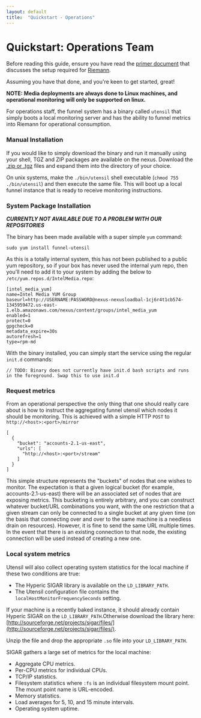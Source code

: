 ```yaml
---
layout: default
title:  "Quickstart - Operations"
---
```


# Quickstart: Operations Team

Before reading this guide, ensure you have read the [primer document](riemann.html) that discusses the setup required for [Riemann](http://riemann.io/).

Assuming you have that done, and you're keen to get started, great!

**NOTE: Media deployments are always done to Linux machines, and operational monitoring will only be supported on linux.**

For operations staff, the funnel system has a binary called `utensil` that simply boots a local monitoring server and has the ability to funnel metrics into Riemann for operational consumption. 

### Manual Installation 

If you would like to simply download the binary and run it manually using your shell, TGZ and ZIP packages are available on the nexus. Download the [.zip or .tgz](http://nexus-nexusloadbal-1cj6r4t1cb574-1345959472.us-east-1.elb.amazonaws.com/nexus/content/repositories/releases/intelmedia/ws/funnel/utensil/) files and expand them into the directory of your choice. 

On unix systems, make the `./bin/utensil` shell executable (`chmod 755 ./bin/utensil`) and then execute the same file. This will boot up a local funnel instance that is ready to receive monitoring instructions. 


### System Package Installation 

***CURRENTLY NOT AVAILABLE DUE TO A PROBLEM WITH OUR REPOSITORIES***

The binary has been made available with a super simple `yum` command:

````
sudo yum install funnel-utensil
````

As this is a totally internal system, this has not been published to a public yum repository, so if your box has never used the internal yum repo, then you'll need to add it to your system by adding the below to `/etc/yum.repos.d/IntelMedia.repo`:

````
[intel_media_yum]
name=Intel Media YUM Group
baseurl=http://USERNAME:PASSWORD@nexus-nexusloadbal-1cj6r4t1cb574-1345959472.us-east-1.elb.amazonaws.com/nexus/content/groups/intel_media_yum
enabled=1
protect=0
gpgcheck=0
metadata_expire=30s
autorefresh=1
type=rpm-md

````

With the binary installed, you can simply start the service using the regular `init.d` commands:

````
// TODO: Binary does not currently have init.d bash scripts and runs in the foreground. Swap this to use init.d
````

### Request metrics

From an operational perspective the only thing that one should really care about is how to instruct the aggregating funnel utensil which nodes it should be monitoring. This is achieved with a simple HTTP `POST` to `http://<host>:<port>/mirror`

````
[
  {
    "bucket": "accounts-2.1-us-east",
    "urls": [
      "http://<host>:<port>/stream"
    ]
  }
]
````
This simple structure represents the "buckets" of nodes that one wishes to monitor. The expectation is that a given logical bucket (for example, accounts-2.1-us-east) there will be an associated set of nodes that are exposing metrics. This bucketing is entirely arbitrary, and you can construct whatever bucket/URL combinations you want, with the one restriction that a given stream can only be connected to a single bucket at any given time (on the basis that connecting over and over to the same machine is a needless drain on resources). However, it is fine to send the same URL multiple times. In the event that there is an existing connection to that node, the existing connection will be used instead of creating a new one.


### Local system metrics

Utensil will also collect operating system statistics for the local machine if these two conditions are true:

* The Hyperic SIGAR library is available on the `LD_LIBRARY_PATH`.
* The Utensil configuration file contains the `localHostMonitorFrequencySeconds` setting.

If your machine is a recently baked instance, it should already contain Hyperic SIGAR on the `LD_LIBRARY_PATH`.Otherwise download the library here: [http://sourceforge.net/projects/sigar/files/](http://sourceforge.net/projects/sigar/files/).

Unzip the file and drop the appropriate `.so` file into your `LD_LIBRARY_PATH`.

SIGAR gathers a large set of metrics for the local machine:

* Aggregate CPU metrics.
* Per-CPU metrics for individual CPUs.
* TCP/IP statistics.
* Filesystem statistics where `:fs` is an individual filesystem mount point. The mount point name is URL-encoded.
* Memory statistics.
* Load averages for 5, 10, and 15 minute intervals.
* Operating system uptime.

